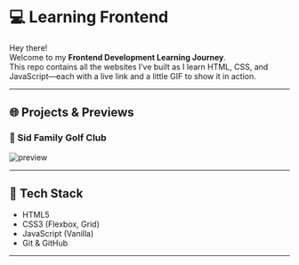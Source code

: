# 💻 Learning Frontend

Hey there!  
Welcome to my **Frontend Development Learning Journey**.  
This repo contains all the websites I’ve built as I learn HTML, CSS, and JavaScript—each with a live link and a little GIF to show it in action.

---

## 🌐 Projects & Previews

### 📍 Sid Family Golf Club

![preview](https://github.com/user-attachments/assets/9de56a61-5c51-47cf-95b0-5613ef3c44a8)


---

## 🧠 Tech Stack

- HTML5
- CSS3 (Flexbox, Grid)
- JavaScript (Vanilla)
- Git & GitHub

---
